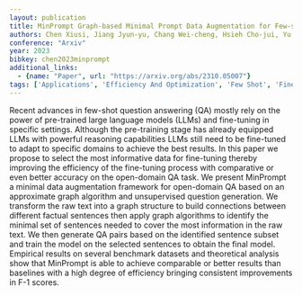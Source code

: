 ```yaml
---
layout: publication
title: MinPrompt Graph-based Minimal Prompt Data Augmentation for Few-shot Question Answering
authors: Chen Xiusi, Jiang Jyun-yu, Chang Wei-cheng, Hsieh Cho-jui, Yu Hsiang-fu, Wang Wei
conference: "Arxiv"
year: 2023
bibkey: chen2023minprompt
additional_links:
  - {name: "Paper", url: "https://arxiv.org/abs/2310.05007"}
tags: ['Applications', 'Efficiency And Optimization', 'Few Shot', 'Fine Tuning', 'Pretraining Methods', 'Prompting', 'Tools', 'Training Techniques']
---
```

Recent advances in few-shot question answering (QA) mostly rely on the power of pre-trained large language models (LLMs) and fine-tuning in specific settings. Although the pre-training stage has already equipped LLMs with powerful reasoning capabilities LLMs still need to be fine-tuned to adapt to specific domains to achieve the best results. In this paper we propose to select the most informative data for fine-tuning thereby improving the efficiency of the fine-tuning process with comparative or even better accuracy on the open-domain QA task. We present MinPrompt a minimal data augmentation framework for open-domain QA based on an approximate graph algorithm and unsupervised question generation. We transform the raw text into a graph structure to build connections between different factual sentences then apply graph algorithms to identify the minimal set of sentences needed to cover the most information in the raw text. We then generate QA pairs based on the identified sentence subset and train the model on the selected sentences to obtain the final model. Empirical results on several benchmark datasets and theoretical analysis show that MinPrompt is able to achieve comparable or better results than baselines with a high degree of efficiency bringing consistent improvements in F-1 scores.
